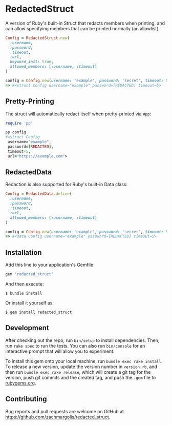 # RedactedStruct

A version of Ruby's built-in Struct that redacts members when printing, and can allow specifying
members that can be printed normally (an allowlist).

```ruby
Config = RedactedStruct.new(
  :username,
  :password,
  :timeout,
  :url,
  keyword_init: true,
  allowed_members: [:username, :timeout]
)

config = Config.new(username: 'example', password: 'secret', timeout: 5, url: 'https://example.com')
=> #<struct Config username="example" password=[REDACTED] timeout=5>
```

## Pretty-Printing

The struct will automatically redact itself when pretty-printed via `#pp`:

```ruby
require 'pp'

pp config
#<struct Config
 username="example",
 password=[REDACTED],
 timeout=5,
 url="https://example.com">
```

## RedactedData

Redaction is also supported for Ruby's built-in Data class:

```ruby
Config = RedactedData.define(
  :username,
  :password,
  :timeout,
  :url,
  allowed_members: [:username, :timeout]
)

config = Config.new(username: 'example', password: 'secret', timeout: 5, url: 'https://example.com')
=> #<data Config username="example" password=[REDACTED] timeout=5>
```

## Installation

Add this line to your application's Gemfile:

```ruby
gem 'redacted_struct'
```

And then execute:

    $ bundle install

Or install it yourself as:

    $ gem install redacted_struct

## Development

After checking out the repo, run `bin/setup` to install dependencies. Then, run `rake spec` to run the tests. You can also run `bin/console` for an interactive prompt that will allow you to experiment.

To install this gem onto your local machine, run `bundle exec rake install`. To release a new version, update the version number in `version.rb`, and then run `bundle exec rake release`, which will create a git tag for the version, push git commits and the created tag, and push the `.gem` file to [rubygems.org](https://rubygems.org).

## Contributing

Bug reports and pull requests are welcome on GitHub at https://github.com/zachmargolis/redacted_struct.
